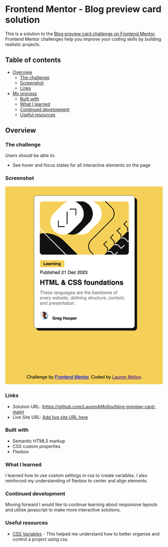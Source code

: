 # Frontend Mentor - Blog preview card solution

This is a solution to the [Blog preview card challenge on Frontend Mentor](https://www.frontendmentor.io/challenges/blog-preview-card-ckPaj01IcS). Frontend Mentor challenges help you improve your coding skills by building realistic projects. 

## Table of contents

- [Overview](#overview)
  - [The challenge](#the-challenge)
  - [Screenshot](#screenshot)
  - [Links](#links)
- [My process](#my-process)
  - [Built with](#built-with)
  - [What I learned](#what-i-learned)
  - [Continued development](#continued-development)
  - [Useful resources](#useful-resources)

## Overview

### The challenge

Users should be able to:

- See hover and focus states for all interactive elements on the page

### Screenshot

![](./blog-preview.png)

### Links

- Solution URL: (https://github.com/LaurenAMolloy/blog-preview-card-main)
- Live Site URL: [Add live site URL here](https://your-live-site-url.com)


### Built with

- Semantic HTML5 markup
- CSS custom properties
- Flexbox

### What I learned

I learned how to use custom settings in css to create variables. I also reinforced my understanding of flexbox to center and align elements.

### Continued development

Moving forward I would like to continue learning about responsive layouts and utilise javascript to make more interactive solutions.

### Useful resources

- [CSS Variables](https://www.youtube.com/watch?v=V9yP0QG0NWI) - This helped me understand how to better organise and control a project using css.



